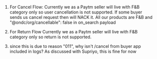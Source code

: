 1. For Cancel Flow:
Currently we as a Paytm seller will live with F&B category only so user cancellation is not supported. If some buyer sends us cancel request then will NACK it.
All our products are F&B and "@ondc/org/cancellable": false in on_search payload

2. For Return Flow
Currently we as a Paytm seller will live with F&B category only so return is not supported.

3. since this is due to reason "011", why isn't /cancel from buyer app included in logs?
As discussed with Supriyo, this is fine for now

